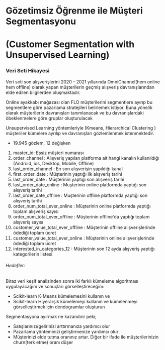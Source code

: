 
# Gözetimsiz Öğrenme ile Müşteri Segmentasyonu
# (Customer Segmentation with Unsupervised Learning)


### Veri Seti Hikayesi

Veri seti son alışverişlerini 2020 - 2021 yıllarında OmniChannel(hem online hem offline) olarak yapan müşterilerin geçmiş alışveriş davranışlarından elde edilen bilgilerden oluşmaktadır.

Online ayakkabı mağazası olan FLO müşterilerini segmentlere ayırıp bu segmentlere göre pazarlama stratejileri belirlemek istiyor. Buna yönelik olarak müşterilerin davranışları tanımlanacak ve bu davranışlardaki öbeklenmelere göre gruplar oluşturulacak

Unsupervised Learning yöntemleriyle (Kmeans, Hierarchical Clustering )  müşteriler kümelere ayrılıp ve davranışları gözlemlenmek istenmektedir.


  *  19.945 gözlem, 12 değişken

1) master_id: Eşsiz müşteri numarası
2) order_channel : Alışveriş yapılan platforma ait hangi kanalın kullanıldığı (Android, ios, Desktop, Mobile, Offline)
3) last_order_channel : En son alışverişin yapıldığı kanal
4) first_order_date : Müşterinin yaptığı ilk alışveriş tarihi
5) last_order_date : Müşterinin yaptığı son alışveriş tarihi
6) last_order_date_online : Muşterinin online platformda yaptığı son alışveriş tarihi
7) last_order_date_offline : Muşterinin offline platformda yaptığı son alışveriş tarihi
8) order_num_total_ever_online : Müşterinin online platformda yaptığı toplam alışveriş sayısı
9) order_num_total_ever_offline : Müşterinin offline'da yaptığı toplam alışveriş sayısı
10) customer_value_total_ever_offline : Müşterinin offline alışverişlerinde ödediği toplam ücret
11) customer_value_total_ever_online : Müşterinin online alışverişlerinde ödediği toplam ücret
12) interested_in_categories_12 : Müşterinin son 12 ayda alışveriş yaptığı kategorilerin listesi


###### Hedefler:

Biraz veri keşif analizinden sonra iki farklı kümeleme algoritması uygulayacağım ve sonuçları görselleştireceğim:

* Scikit-learn K-Means kümelemesini kullanın ve
* Scikit-learn Hiyerarşik kümelemeyi kullanın ve kümelenmeyi görselleştirmek için dendogramlar oluşturun



Segmentasyona ayırmak ne kazandırır peki;

* Satışlarınızı/gelirinizi arttırmanıza yardımcı olur
* Pazarlama yönteminizi geliştirmenize yardımcı olur
* Müşterinizi elde tutma oranınız artar. Diğer bir ifade ile müşterilerinizin churn(terk etme) oranı düşer

